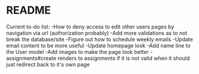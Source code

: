 # README

Current to-do list:
-How to deny access to edit other users pages by navigation via url (authorization probably)
-Add more validations as to not break the database/site
-Figure out how to schedule weekly emails
-Update email content to be more useful
-Update homepage look
-Add name line to the User model
-Add images to make the page look better
-assignments#create renders to assignments if it is not valid when it should just redirect back to it's own page